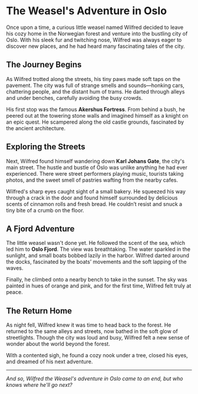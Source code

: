 # The Weasel's Adventure in Oslo

Once upon a time, a curious little weasel named Wilfred decided to leave his cozy home in the Norwegian forest and venture into the bustling city of Oslo. With his sleek fur and twitching nose, Wilfred was always eager to discover new places, and he had heard many fascinating tales of the city.

## The Journey Begins

As Wilfred trotted along the streets, his tiny paws made soft taps on the pavement. The city was full of strange smells and sounds—honking cars, chattering people, and the distant hum of trams. He darted through alleys and under benches, carefully avoiding the busy crowds.

His first stop was the famous **Akershus Fortress**. From behind a bush, he peered out at the towering stone walls and imagined himself as a knight on an epic quest. He scampered along the old castle grounds, fascinated by the ancient architecture.

## Exploring the Streets

Next, Wilfred found himself wandering down **Karl Johans Gate**, the city's main street. The hustle and bustle of Oslo was unlike anything he had ever experienced. There were street performers playing music, tourists taking photos, and the sweet smell of pastries wafting from the nearby cafes.

Wilfred's sharp eyes caught sight of a small bakery. He squeezed his way through a crack in the door and found himself surrounded by delicious scents of cinnamon rolls and fresh bread. He couldn’t resist and snuck a tiny bite of a crumb on the floor.

## A Fjord Adventure

The little weasel wasn't done yet. He followed the scent of the sea, which led him to **Oslo Fjord**. The view was breathtaking. The water sparkled in the sunlight, and small boats bobbed lazily in the harbor. Wilfred darted around the docks, fascinated by the boats’ movements and the soft lapping of the waves.

Finally, he climbed onto a nearby bench to take in the sunset. The sky was painted in hues of orange and pink, and for the first time, Wilfred felt truly at peace.

## The Return Home

As night fell, Wilfred knew it was time to head back to the forest. He returned to the same alleys and streets, now bathed in the soft glow of streetlights. Though the city was loud and busy, Wilfred felt a new sense of wonder about the world beyond the forest.

With a contented sigh, he found a cozy nook under a tree, closed his eyes, and dreamed of his next adventure.

---

*And so, Wilfred the Weasel's adventure in Oslo came to an end, but who knows where he'll go next?*

